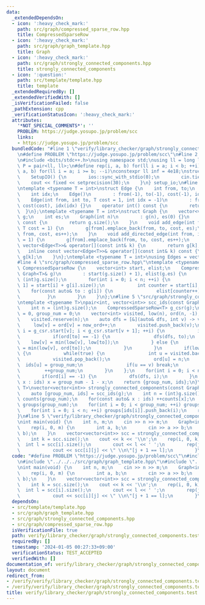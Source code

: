 ```yaml
---
data:
  _extendedDependsOn:
  - icon: ':heavy_check_mark:'
    path: src/graph/compressed_sparse_row.hpp
    title: CompressedSparseRow
  - icon: ':heavy_check_mark:'
    path: src/graph/graph_template.hpp
    title: Graph
  - icon: ':heavy_check_mark:'
    path: src/graph/strongly_connected_components.hpp
    title: strongly_connected_components
  - icon: ':question:'
    path: src/template/template.hpp
    title: template
  _extendedRequiredBy: []
  _extendedVerifiedWith: []
  _isVerificationFailed: false
  _pathExtension: cpp
  _verificationStatusIcon: ':heavy_check_mark:'
  attributes:
    '*NOT_SPECIAL_COMMENTS*': ''
    PROBLEM: https://judge.yosupo.jp/problem/scc
    links:
    - https://judge.yosupo.jp/problem/scc
  bundledCode: "#line 1 \"verify/library_checker/graph/strongly_connected_components.test.cpp\"\
    \n#define PROBLEM \"https://judge.yosupo.jp/problem/scc\"\n#line 2 \"src/template/template.hpp\"\
    \n#include <bits/stdc++.h>\nusing namespace std;\nusing ll = long long;\nusing\
    \ P = pair<ll, ll>;\n#define rep(i, a, b) for(ll i = a; i < b; ++i)\n#define rrep(i,\
    \ a, b) for(ll i = a; i >= b; --i)\nconstexpr ll inf = 4e18;\nstruct SetupIO {\n\
    \    SetupIO() {\n        ios::sync_with_stdio(0);\n        cin.tie(0);\n    \
    \    cout << fixed << setprecision(30);\n    }\n} setup_io;\n#line 3 \"src/graph/graph_template.hpp\"\
    \ntemplate <typename T = int>\nstruct Edge {\n    int from, to;\n    T cost;\n\
    \    int idx;\n    Edge()\n        : from(-1), to(-1), cost(-1), idx(-1) {}\n\
    \    Edge(int from, int to, T cost = 1, int idx = -1)\n        : from(from), to(to),\
    \ cost(cost), idx(idx) {}\n    operator int() const {\n        return to;\n  \
    \  }\n};\ntemplate <typename T = int>\nstruct Graph {\n    vector<vector<Edge<T>>>\
    \ g;\n    int es;\n    Graph(int n)\n        : g(n), es(0) {}\n    size_t size()\
    \ const {\n        return g.size();\n    }\n    void add_edge(int from, int to,\
    \ T cost = 1) {\n        g[from].emplace_back(from, to, cost, es);\n        g[to].emplace_back(to,\
    \ from, cost, es++);\n    }\n    void add_directed_edge(int from, int to, T cost\
    \ = 1) {\n        g[from].emplace_back(from, to, cost, es++);\n    }\n    inline\
    \ vector<Edge<T>>& operator[](const int& k) {\n        return g[k];\n    }\n \
    \   inline const vector<Edge<T>>& operator[](const int& k) const {\n        return\
    \ g[k];\n    }\n};\ntemplate <typename T = int>\nusing Edges = vector<Edge<T>>;\n\
    #line 4 \"src/graph/compressed_sparse_row.hpp\"\ntemplate <typename T>\nstruct\
    \ CompressedSparseRow {\n    vector<int> start, elist;\n    CompressedSparseRow(const\
    \ Graph<T>& g)\n        : start(g.size() + 1), elist(g.es) {\n        int n =\
    \ (int)g.size();\n        for(int i = 0; i < n; ++i) {\n            start[i +\
    \ 1] = start[i] + g[i].size();\n            int counter = start[i];\n        \
    \    for(const auto& to : g[i]) {\n                elist[counter++] = to;\n  \
    \          }\n        }\n    }\n};\n#line 5 \"src/graph/strongly_connected_components.hpp\"\
    \ntemplate <typename T>\npair<int, vector<int>> scc_ids(const Graph<T>& g) {\n\
    \    int n = (int)g.size();\n    CompressedSparseRow<T> g_csr(g);\n    int now_ord\
    \ = 0, group_num = 0;\n    vector<int> visited, low(n), ord(n, -1), ids(n);\n\
    \    visited.reserve(n);\n    auto dfs = [&](auto& dfs, int v) -> void {\n   \
    \     low[v] = ord[v] = now_ord++;\n        visited.push_back(v);\n        for(int\
    \ i = g_csr.start[v]; i < g_csr.start[v + 1]; ++i) {\n            int to = g_csr.elist[i];\n\
    \            if(ord[to] == -1) {\n                dfs(dfs, to);\n            \
    \    low[v] = min(low[v], low[to]);\n            } else {\n                low[v]\
    \ = min(low[v], ord[to]);\n            }\n        }\n        if(low[v] == ord[v])\
    \ {\n            while(true) {\n                int u = visited.back();\n    \
    \            visited.pop_back();\n                ord[u] = n;\n              \
    \  ids[u] = group_num;\n                if(u == v) break;\n            }\n   \
    \         ++group_num;\n        }\n    };\n    for(int i = 0; i < n; ++i) {\n\
    \        if(ord[i] == -1) {\n            dfs(dfs, i);\n        }\n    }\n    for(auto&\
    \ x : ids) x = group_num - 1 - x;\n    return {group_num, ids};\n}\ntemplate <typename\
    \ T>\nvector<vector<int>> strongly_connected_components(const Graph<T>& g) {\n\
    \    auto [group_num, ids] = scc_ids(g);\n    int n = (int)g.size();\n    vector<int>\
    \ counts(group_num);\n    for(const auto& x : ids) ++counts[x];\n    vector<vector<int>>\
    \ groups(group_num);\n    for(int i = 0; i < group_num; ++i) groups[i].reserve(counts[i]);\n\
    \    for(int i = 0; i < n; ++i) groups[ids[i]].push_back(i);\n    return groups;\n\
    }\n#line 5 \"verify/library_checker/graph/strongly_connected_components.test.cpp\"\
    \nint main(void) {\n    int n, m;\n    cin >> n >> m;\n    Graph<int> g(n);\n\
    \    rep(i, 0, m) {\n        int a, b;\n        cin >> a >> b;\n        g.add_directed_edge(a,\
    \ b);\n    }\n    vector<vector<int>> scc = strongly_connected_components(g);\n\
    \    int k = scc.size();\n    cout << k << '\\n';\n    rep(i, 0, k) {\n      \
    \  int l = scc[i].size();\n        cout << l << ' ';\n        rep(j, 0, l) {\n\
    \            cout << scc[i][j] << \" \\n\"[j + 1 == l];\n        }\n    }\n}\n"
  code: "#define PROBLEM \"https://judge.yosupo.jp/problem/scc\"\n#include \"../../../src/template/template.hpp\"\
    \n#include \"../../../src/graph/graph_template.hpp\"\n#include \"../../../src/graph/strongly_connected_components.hpp\"\
    \nint main(void) {\n    int n, m;\n    cin >> n >> m;\n    Graph<int> g(n);\n\
    \    rep(i, 0, m) {\n        int a, b;\n        cin >> a >> b;\n        g.add_directed_edge(a,\
    \ b);\n    }\n    vector<vector<int>> scc = strongly_connected_components(g);\n\
    \    int k = scc.size();\n    cout << k << '\\n';\n    rep(i, 0, k) {\n      \
    \  int l = scc[i].size();\n        cout << l << ' ';\n        rep(j, 0, l) {\n\
    \            cout << scc[i][j] << \" \\n\"[j + 1 == l];\n        }\n    }\n}"
  dependsOn:
  - src/template/template.hpp
  - src/graph/graph_template.hpp
  - src/graph/strongly_connected_components.hpp
  - src/graph/compressed_sparse_row.hpp
  isVerificationFile: true
  path: verify/library_checker/graph/strongly_connected_components.test.cpp
  requiredBy: []
  timestamp: '2024-01-05 00:27:33+09:00'
  verificationStatus: TEST_ACCEPTED
  verifiedWith: []
documentation_of: verify/library_checker/graph/strongly_connected_components.test.cpp
layout: document
redirect_from:
- /verify/verify/library_checker/graph/strongly_connected_components.test.cpp
- /verify/verify/library_checker/graph/strongly_connected_components.test.cpp.html
title: verify/library_checker/graph/strongly_connected_components.test.cpp
---
```

